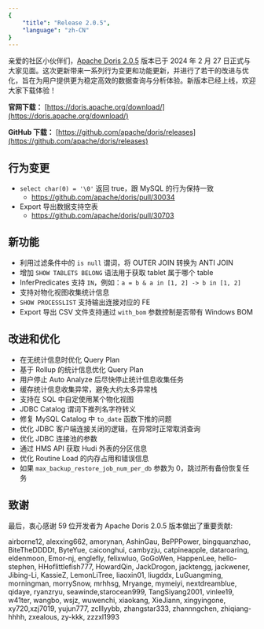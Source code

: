 ```yaml
---
{
    "title": "Release 2.0.5",
    "language": "zh-CN"
}
---
```


亲爱的社区小伙伴们，[Apache Doris 2.0.5](https://doris.apache.org/download/) 版本已于 2024 年 2 月 27 日正式与大家见面。这次更新带来一系列行为变更和功能更新，并进行了若干的改进与优化，旨在为用户提供更为稳定高效的数据查询与分析体验。新版本已经上线，欢迎大家下载体验！

**官网下载：** [https://doris.apache.org/download/](https://doris.apache.org/download/)

**GitHub 下载：** [https://github.com/apache/doris/releases](https://github.com/apache/doris/releases)


## 行为变更
- `select char(0) = '\0'`  返回 true，跟 MySQL 的行为保持一致
  - https://github.com/apache/doris/pull/30034
- Export 导出数据支持空表
  - https://github.com/apache/doris/pull/30703

## 新功能
- 利用过滤条件中的 `is null` 谓词，将 OUTER JOIN 转换为 ANTI JOIN
- 增加 `SHOW TABLETS BELONG` 语法用于获取 tablet 属于哪个 table
- InferPredicates 支持 `IN`，例如：`a = b & a in [1, 2] -> b in [1, 2]`
- 支持对物化视图收集统计信息
- `SHOW PROCESSLIST` 支持输出连接对应的 FE
- Export 导出 CSV 文件支持通过 `with_bom` 参数控制是否带有 Windows BOM

## 改进和优化
- 在无统计信息时优化 Query Plan
- 基于 Rollup 的统计信息优化 Query Plan
- 用户停止 Auto Analyze 后尽快停止统计信息收集任务
- 缓存统计信息收集异常，避免大约太多异常栈
- 支持在 SQL 中自定使用某个物化视图
- JDBC Catalog 谓词下推列名字符转义
- 修复 MySQL Catalog 中 `to_date` 函数下推的问题
- 优化 JDBC 客户端连接关闭的逻辑，在异常时正常取消查询
- 优化 JDBC 连接池的参数
- 通过 HMS API 获取 Hudi 外表的分区信息
- 优化 Routine Load 的内存占用和错误信息
- 如果 `max_backup_restore_job_num_per_db` 参数为 0，跳过所有备份恢复任务


## 致谢
最后，衷心感谢 59 位开发者为 Apache Doris 2.0.5 版本做出了重要贡献:

airborne12, alexxing662, amorynan, AshinGau, BePPPower, bingquanzhao, BiteTheDDDDt, ByteYue, caiconghui, cambyzju, catpineapple, dataroaring, eldenmoon, Emor-nj, englefly, felixwluo, GoGoWen, HappenLee, hello-stephen, HHoflittlefish777, HowardQin, JackDrogon, jacktengg, jackwener, Jibing-Li, KassieZ, LemonLiTree, liaoxin01, liugddx, LuGuangming, morningman, morrySnow, mrhhsg, Mryange, mymeiyi, nextdreamblue, qidaye, ryanzryu, seawinde,starocean999, TangSiyang2001, vinlee19, w41ter, wangbo, wsjz, wuwenchi, xiaokang, XieJiann, xingyingone, xy720,xzj7019, yujun777, zclllyybb, zhangstar333, zhannngchen, zhiqiang-hhhh, zxealous, zy-kkk, zzzxl1993


